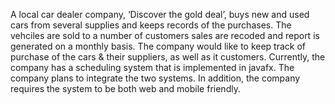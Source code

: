 A local car dealer company, ‘Discover the gold deal’, buys new and used cars  from several supplies and keeps records of the purchases. The vehciles are sold to a number of customers sales are recoded and report is generated on a monthly basis.  The company would like to keep track of purchase of the cars & their suppliers, as well as it customers. Currently, the company has a scheduling system that is implemented in javafx. The company plans to integrate the two systems. In addition, the company requires the system to be both web and mobile friendly. 

